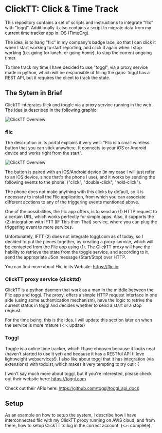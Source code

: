 # ClickTT: Click & Time Track

This repository contains a set of scripts and instructions to integrate "flic"
with "toggl". Additionally it also contains a script to migrate data from my
current time tracker app in iOS (TimeOrg).

The idea, is to hang "flic" in my company's badge lace, so that I can click it
when I start working to start reporting, and click it again when I stop working
(i.e. going for lunch, or going home), to stop the current ongoing timer. 

To time track my time I have decided to use "toggl", via a proxy service made
in python, which will be responsible of filling the gaps: toggl has a REST API,
but it requires the client to track the state.


## The Sytem in Brief
ClickTT integrates flick and toggle via a proxy service running in the web. 
The idea is described in the following graphic:

![ClickTT Overview](https://www.dropbox.com/s/irfkp2fe1by6eor/clicktt-overview.png?dl=1)


### flic
The description in its portal explains it very well:
   "Flic is a small wireless button that you can stick anywhere. It connects to
    your iOS or Android device and works right from the start". 

![ClickTT Overview](http://flic.io/assets/flic-with-outline-99b99c2492aaaec2cf931bb5e40ae538f0a0d2383d9736a5525c512db1abe3ea.png)

The button is paired with an iOS/Android device (in my case I will just refer
to an iOS device, since that's the phone I use), and it works by sending the
following events to the phone: ("click", "double-click", "hold-click"). 

The phone does not make anything with this clicks by default, so it is
necessary to install the Flic application, from which you can associate
different acctions to any of the triggering events mentioned above.

One of the possibilities, the flic app offers, is to send an (1) HTTP request
to a certain URL, which works perfectly for simple apps. Also, it supports the
(2) integration with IFTT (IF This then That) service, where you can plug the
triggering event to more services.

Unfortunately, IFTT (2) does not integrate toggl.com as of today, so I decided
to put the pieces together, by creating a proxy service, which will be
contacted from the Flic app using (1). The ClickTT proxy will have the hability
to retrieve the state from the toggle service, and according to it, send the
appropriate JSon message (Start/Stop) over HTTP.

You can find more about Flic in its Website: https://flic.io

### ClickTT proxy service (clickttd)
ClickTT is a python daemon that work as a man in the middle between the Flic
app and toggl. The proxy, offers a simple HTTP request interface in one side
(using some authentication mechanism), have the logic to retrive the current
status in toggl and decides whether to send a start or a stop reqeust.

For the time being, this is the idea. I will update this section later on when
the service is more mature (<<TODO>>: update)

### Toggl 
Toggle is a online time tracker, which I have choosen  because it looks neat
(haven't started to use it yet) and because it has a RESTful API (I love
lightweight webservices!).
I also like about toggl that it has integration (via extensions) with todoist,
which makes it very tempting to try out :-)

I won't say much more about toggl, but if you're interested, please check out
their website here: https://toggl.com

Check out their APIs here:
https://github.com/toggl/toggl_api_docs


## Setup
As an example on how to setup the system, I describe how I have interconnected
flic with my ClickTT proxy running on AWS cloud, and from there, how to setup
ClickTT to log in the correct account.
(<<TODO>>: complete)
